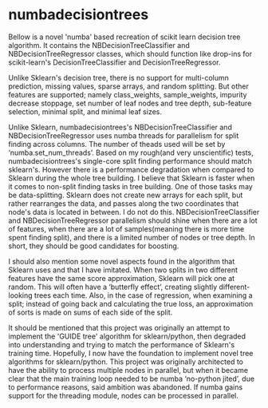 # numbadecisiontrees
Bellow is a novel 'numba' based recreation of scikit learn decision tree algorithm. It contains the NBDecisionTreeClassifier and NBDecisionTreeRegressor classes, which should function like drop-ins for scikit-learn's DecisionTreeClassifier and DecisionTreeRegressor.


Unlike Sklearn's decision tree, there is no support for multi-column prediction, missing values, sparse arrays, and random splitting. But other features are supported; namely class_weights, sample_weights, impurity decrease stoppage, set number of leaf nodes and tree depth, sub-feature selection, minimal split, and minimal leaf sizes.


Unlike Sklearn, numbadecisiontrees's NBDecisionTreeClassifier and NBDecisionTreeRegressor uses numba threads for parallelism for split finding across columns. The number of theads used will be set by ‘numba.set_num_threads’. Based on my rough(and very unscientific)  tests, numbadecisiontrees's single-core split finding performance should match sklearn's. However there is a performance degradation when compared to Sklearn during the whole tree building. I believe that Sklearn is faster when it comes to non-split finding tasks in tree building. One of those tasks may be data-splitting. Sklearn does not create new arrays for each split, but rather rearranges the data, and passes along the two coordinates that node's data is located in between. I do not do this. NBDecisionTreeClassifier and NBDecisionTreeRegressor parallelism should shine when there are a lot of features, when there are a lot of samples(meaning there is more time spent finding split), and there is a limited number of nodes or tree depth. In short, they should be good candidates for boosting.


I should also mention some novel aspects found in the algorithm that Sklearn uses and that I have imitated. When two splits in two different features have the same score approximation, Sklearn will pick one at random. This will often have a ‘butterfly effect’, creating slightly different-looking trees each time. Also, in the case of regression, when examining a split; instead of going back and calculating the true loss, an approximation of sorts is made on sums of each side of the split. 


It should be mentioned that this project was originally an attempt to implement the 'GUIDE tree' algorithm for sklearn/python, then degraded into understanding and trying to match the performance of Sklearn's training time. Hopefully, I now have the foundation to implement novel tree algorithms for sklearn/python. This project was originally architected to have the ability to process multiple nodes in parallel, but when it became clear that the main training loop needed to be numba ‘no-python jited’, due to performance reasons, said ambition  was abandoned. If numba gains support for the threading module, nodes can be processed in parallel.


